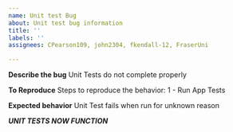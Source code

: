 ```yaml
---
name: Unit test Bug
about: Unit test bug information
title: ''
labels: ''
assignees: CPearson109, john2304, fkendall-12, FraserUni

---
```


**Describe the bug**
Unit Tests do not complete properly

**To Reproduce**
Steps to reproduce the behavior:
1 - Run App Tests

**Expected behavior**
Unit Test fails when run for unknown reason

***UNIT TESTS NOW FUNCTION***
